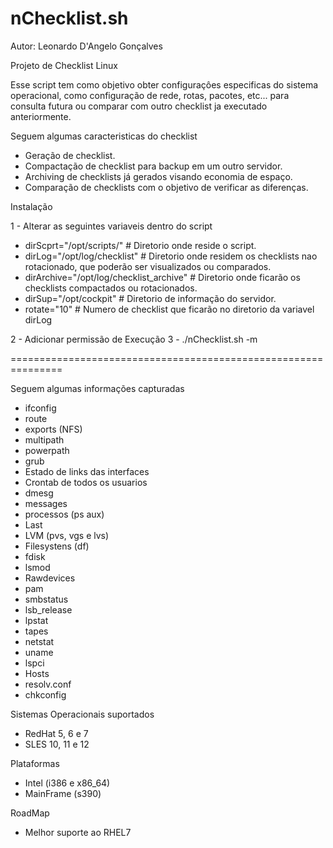 # nChecklist.sh

Autor: Leonardo D'Angelo Gonçalves

Projeto de Checklist Linux

Esse script tem como objetivo obter configuraçôes especificas do sistema operacional, como configuração de rede, rotas, pacotes, etc... para consulta futura ou comparar com outro checklist ja executado anteriormente.

Seguem algumas caracteristicas do checklist

 - Geração de checklist.
 - Compactação de checklist para backup em um outro servidor.
 - Archiving de checklists já gerados visando economia de espaço.
 - Comparação de checklists com o objetivo de verificar as diferenças.


Instalação

1 - Alterar as seguintes variaveis dentro do script

  - dirScprt="/opt/scripts/"                          # Diretorio onde reside o script.
  - dirLog="/opt/log/checklist"                       # Diretorio onde residem os checklists nao rotacionado, que poderão ser visualizados ou comparados.
  - dirArchive="/opt/log/checklist_archive"           # Diretorio onde ficarão os checklists compactados ou rotacionados.
  - dirSup="/opt/cockpit"                             # Diretorio de informação do servidor.
  - rotate="10"					      # Numero de checklist que ficarão no diretorio da variavel dirLog

2 - Adicionar permissão de Execução
3 - ./nChecklist.sh -m

===============================================================


Seguem algumas informações capturadas

- ifconfig
- route
- exports (NFS)
- multipath
- powerpath
- grub
- Estado de links das interfaces
- Crontab de todos os usuarios
- dmesg
- messages
- processos (ps aux)
- Last
- LVM (pvs, vgs e lvs)
- Filesystens (df)
- fdisk
- lsmod
- Rawdevices
- pam
- smbstatus
- lsb_release
- lpstat
- tapes
- netstat
- uname
- lspci
- Hosts
- resolv.conf
- chkconfig

Sistemas Operacionais suportados

- RedHat 5, 6 e 7
- SLES 10, 11 e 12

Plataformas

- Intel (i386 e x86_64)
- MainFrame (s390)

RoadMap

- Melhor suporte ao RHEL7
